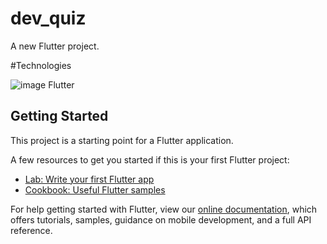 # dev_quiz

A new Flutter project.



#Technologies

![image](https://user-images.githubusercontent.com/68614036/117504933-97489a80-af59-11eb-8c5c-7265a8b133f8.png) Flutter




## Getting Started

This project is a starting point for a Flutter application.

A few resources to get you started if this is your first Flutter project:

- [Lab: Write your first Flutter app](https://flutter.dev/docs/get-started/codelab)
- [Cookbook: Useful Flutter samples](https://flutter.dev/docs/cookbook)

For help getting started with Flutter, view our
[online documentation](https://flutter.dev/docs), which offers tutorials,
samples, guidance on mobile development, and a full API reference.
